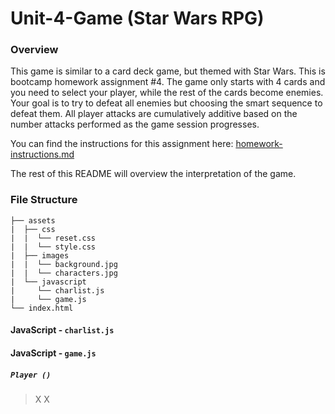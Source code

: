 # Unit-4-Game (Star Wars RPG)

### Overview

This game is similar to a card deck game, but themed with Star Wars. This is bootcamp homework assignment #4. The game only starts with 4 cards and you need to select your player, while the rest of the cards become enemies. Your goal is to try to defeat all enemies but choosing the smart sequence to defeat them. All player attacks are cumulatively additive based on the number attacks performed as the game session progresses.

You can find the instructions for this assignment here: [homework-instructions.md][]

The rest of this README will overview the interpretation of the game.

[homework-instructions.md]: https://github.com/ekeoid/unit-4-game/blob/master/homework-instructions.md

### File Structure

```
├── assets
|  ├── css
|  |  └── reset.css
|  |  └── style.css
|  ├── images
|  |  └── background.jpg
|  |  └── characters.jpg
|  └── javascript
|     └── charlist.js
|     └── game.js
└── index.html
```

#### JavaScript - `charlist.js`


#### JavaScript - `game.js`


##### `Player ()`
> X
> X

